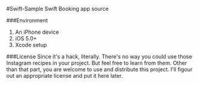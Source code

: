 #Swift-Sample
 Swift Booking app source
 
 ###Environment
1. An iPhone device
2. iOS 5.0+
2. Xcode setup

###License
Since it's a hack, literally. There's no way you could use those Instagram recipes in your project. But feel free to learn from them. Other than that part, you are welcome to use and distribute this project. I'll figour out an appropriate license and put it here later.
